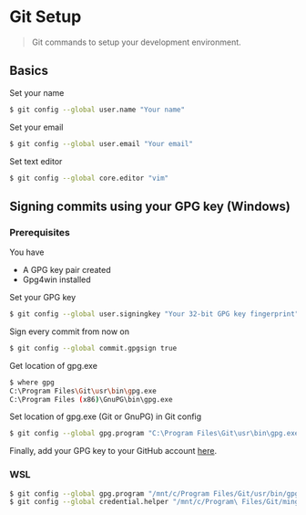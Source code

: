 # Git Setup

> Git commands to setup your development environment.

## Basics

Set your name

```bash
$ git config --global user.name "Your name"
```

Set your email

```bash
$ git config --global user.email "Your email"
```

Set text editor

```bash
$ git config --global core.editor "vim"
```

## Signing commits using your GPG key (Windows)

### Prerequisites

You have

- A GPG key pair created
- Gpg4win installed

Set your GPG key

```bash
$ git config --global user.signingkey "Your 32-bit GPG key fingerprint"
```

Sign every commit from now on

```bash
$ git config --global commit.gpgsign true
```

Get location of gpg.exe

```bash
$ where gpg
C:\Program Files\Git\usr\bin\gpg.exe
C:\Program Files (x86)\GnuPG\bin\gpg.exe
```

Set location of gpg.exe (Git or GnuPG) in Git config

```bash
$ git config --global gpg.program "C:\Program Files\Git\usr\bin\gpg.exe"
```

Finally, add your GPG key to your GitHub account [here](https://github.com/settings/keys).

### WSL

```bash
$ git config --global gpg.program "/mnt/c/Program Files/Git/usr/bin/gpg.exe"
$ git config --global credential.helper "/mnt/c/Program\ Files/Git/mingw64/libexec/git-core/git-credential-manager.exe"
```
